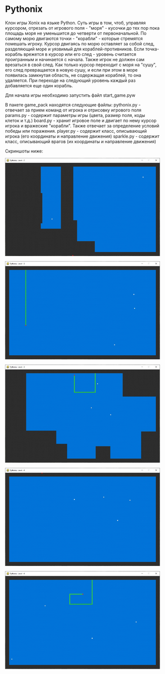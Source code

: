 # Pythonix

Клон игры Xonix на языке Python.
Суть игры в том, чтоб, управляя курсором, отрезать от игрового поля - "моря" - кусочки до тех пор пока площадь моря не уменьшится до четверти от первоначальной. По самому морю двигаются точки - "корабли" - которые стремятся помешать игроку. Курсор двигаясь по морю оставляет за собой след, разделяющий море и уязвимый для кораблей-противников. Если точка-корабль врежется в курсор или его след - уровень считается проигранным и начинается с начала. Также игрок не должен сам врезаться в свой след. Как только курсор переходит с моря на "сушу", его след превращается в новую сушу, и если при этом в море появилась замкнутая область, не содержащая кораблей, то она удаляется.
При переходе на следующий уровень каждый раз добавляется еще один корабль.

Для начала игры необходимо запустить файл start_game.pyw

В пакете game_pack находятся следующие файлы:
pythonix.py - отвечает за прием команд от игрока и отрисовку игрового поля
params.py - содержит параметры игры (цвета, размер поля, коды клеток и т.д.)
board.py - хранит игровое поле и двигает по нему курсор игрока и вражеские "корабли". Также отвечает за определение условий победы или поражения.
player.py - содержит класс, описывающий игрока (его координаты и направление движения)
sparkle.py - содержит класс, описывающий врагов (их координаты и направление движения)

Скриншоты ниже:

![screenshot](screen1.jpg)

![screenshot](screen2.jpg)

![screenshot](screen3.jpg)

![screenshot](screen4.jpg)

![screenshot](screen5.jpg)
